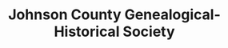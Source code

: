 ---
layout: repo
title: "Johnson County Genealogical-Historical Society"
id: 15740
permalink: repos/15740/
---